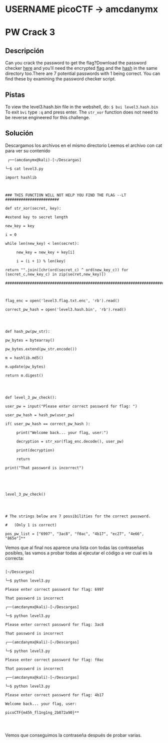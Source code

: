 # USERNAME picoCTF -> amcdanymx


# PW Crack 3


## Descripción
Can you crack the password to get the flag?Download the password checker [here](https://artifacts.picoctf.net/c/23/level3.py) and you'll need the encrypted [flag](https://artifacts.picoctf.net/c/23/level3.flag.txt.enc) and the [hash](https://artifacts.picoctf.net/c/23/level3.hash.bin) in the same directory too.There are 7 potential passwords with 1 being correct. You can find these by examining the password checker script.


## Pistas
To view the level3.hash.bin file in the webshell, do: `$ bvi level3.hash.bin`
To exit `bvi` type `:q` and press enter.
The `str_xor` function does not need to be reverse engineered for this challenge.

## Solución 
Descargamos los archivos en el mismo directorio 
Leemos el archivo con cat para ver su contenido 


```
 ┌──(amcdanymx@kali)-[~/Descargas]

└─$ cat level3.py      

import hashlib

  

### THIS FUNCTION WILL NOT HELP YOU FIND THE FLAG --LT ########################

def str_xor(secret, key):

#extend key to secret length

new_key = key

i = 0

while len(new_key) < len(secret):

     new_key = new_key + key[i]

     i = (i + 1) % len(key)    

return "".join([chr(ord(secret_c) ^ ord(new_key_c)) for (secret_c,new_key_c) in zip(secret,new_key)])

###############################################################################

  

flag_enc = open('level3.flag.txt.enc', 'rb').read()

correct_pw_hash = open('level3.hash.bin', 'rb').read()

  
  

def hash_pw(pw_str):

pw_bytes = bytearray()

pw_bytes.extend(pw_str.encode())

m = hashlib.md5()

m.update(pw_bytes)

return m.digest()

  
  

def level_3_pw_check():

user_pw = input("Please enter correct password for flag: ")

user_pw_hash = hash_pw(user_pw)

if( user_pw_hash == correct_pw_hash ):

     print("Welcome back... your flag, user:")

     decryption = str_xor(flag_enc.decode(), user_pw)

     print(decryption)

     return

print("That password is incorrect")

  
  
  

level_3_pw_check()

  
  

# The strings below are 7 possibilities for the correct password.

#   (Only 1 is correct)

pos_pw_list = ["6997", "3ac8", "f0ac", "4b17", "ec27", "4e66", "865e"]**

```

Vemos que al final nos aparece una lista con todas las contraseñas posibles, las vamos a probar todas al ejecutar el código a ver cual es la correcta:

```
                                                                          ┌──(amcdanymx@kali)-[~/Descargas]

└─$ python level3.py

Please enter correct password for flag: 6997

That password is incorrect

┌──(amcdanymx@kali)-[~/Descargas]

└─$ python level3.py

Please enter correct password for flag: 3ac8

That password is incorrect

┌──(amcdanymx@kali)-[~/Descargas]

└─$ python level3.py

Please enter correct password for flag: f0ac

That password is incorrect

┌──(amcdanymx@kali)-[~/Descargas]

└─$ python level3.py

Please enter correct password for flag: 4b17        

Welcome back... your flag, user:

picoCTF{m45h_fl1ng1ng_2b072a90}**




```

Vemos que conseguimos la contraseña después de probar varias. 